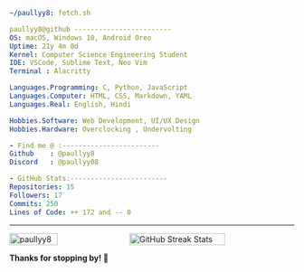 ```yaml
~/paullyy8: fetch.sh
```
```yaml
paullyy8@github ------------------------
OS: macOS, Windows 10, Android Oreo
Uptime: 21y 4m 0d   
Kernel: Computer Science Engineering Student  
IDE: VSCode, Sublime Text, Neo Vim
Terminal : Alacritty

Languages.Programming: C, Python, JavaScript
Languages.Computer: HTML, CSS, Markdown, YAML  
Languages.Real: English, Hindi

Hobbies.Software: Web Development, UI/UX Design  
Hobbies.Hardware: Overclocking , Undervolting

- Find me @ :------------------------
Github    : @paullyy8
Discord   : @paullyy08

- GitHub Stats:------------------------
Repositories: 15
Followers: 17
Commits: 250
Lines of Code: ++ 172 and -- 0
```
---
<div style="display: flex; flex-direction: row; justify-content: space-between;">
  <!-- Most Used Languages -->
  <img src="https://github-readme-stats.vercel.app/api/top-langs?username=paullyy8&show_icons=true&locale=en&layout=compact&bg_color=0d1117&text_color=c9d1d9&title_color=58a6ff&icon_color=58a6ff&hide_border=true&border_radius=20" style="width: 41%;" alt="paullyy8" />

  <!-- GitHub Streak Stats -->
  <img src="https://github-readme-streak-stats.herokuapp.com/?user=paullyy8&theme=dark&hide_border=true&background=0d1117&ring=58a6ff&fire=58a6ff&currStreakLabel=c9d1d9&border_radius=20" style="width: 58%;" alt="GitHub Streak Stats"/>
</div>

**Thanks for stopping by! 👋**
